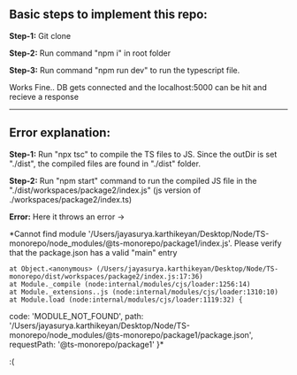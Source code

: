 ## Basic steps to implement this repo:

**Step-1:** Git clone

**Step-2:** Run command "npm i" in root folder

**Step-3:** Run command "npm run dev" to run the typescript file.

Works Fine.. DB gets connected and the localhost:5000 can be hit and recieve a response


************

## Error explanation:

**Step-1:** Run "npx tsc" to compile the TS files to JS. Since the outDir is set "./dist", the compiled files are found in "./dist" folder.

**Step-2:** Run "npm start" command to run the compiled JS file in the "./dist/workspaces/package2/index.js" (js version of ./workspaces/package2/index.ts)

**Error:** Here it throws an error ->

*Cannot find module '/Users/jayasurya.karthikeyan/Desktop/Node/TS-monorepo/node_modules/@ts-monorepo/package1/index.js'. Please verify that the package.json has a valid "main" entry

    at Object.<anonymous> (/Users/jayasurya.karthikeyan/Desktop/Node/TS-monorepo/dist/workspaces/package2/index.js:17:36)
    at Module._compile (node:internal/modules/cjs/loader:1256:14)
    at Module._extensions..js (node:internal/modules/cjs/loader:1310:10)
    at Module.load (node:internal/modules/cjs/loader:1119:32) {

code: 'MODULE_NOT_FOUND',
path: '/Users/jayasurya.karthikeyan/Desktop/Node/TS-monorepo/node_modules/@ts-monorepo/package1/package.json',
requestPath: '@ts-monorepo/package1'
}*

:(